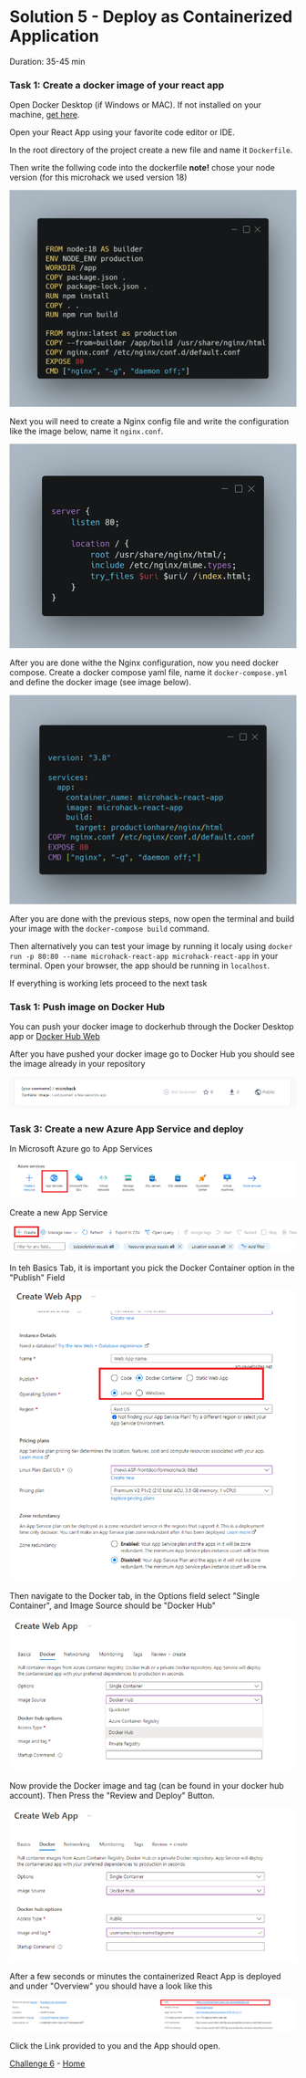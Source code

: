 # Solution 5 - Deploy as Containerized Application

Duration: 35-45 min

### Task 1: Create a docker image of your react app

Open Docker Desktop (if Windows or MAC). If not installed on your machine, [get here](https://www.docker.com/products/docker-desktop/).

Open your React App using your favorite code editor or IDE.

In the root directory of the project create a new file and name it `Dockerfile`.

Then write the follwing code into the dockerfile
**note!** chose your node version (for this microhack we used version 18)

![image](../.images/19-m-dockerfile.png)


Next you will need to create a Nginx config file and write the configuration like the image below, name it `nginx.conf`.

![image](../.images/20-m-nginx.png)

After you are done withe the Nginx configuration, now you need docker compose. Create a docker compose yaml file, name it `docker-compose.yml` and
define the docker image (see image below).

![image](../.images/18-m-dockercompose.png)


After you are done with the previous steps, now open the terminal and build your image with the `docker-compose build` command.

Then alternatively you can test your image by running it localy using `docker run -p 80:80 --name microhack-react-app microhack-react-app` in your terminal.
Open your browser, the app should be running in `localhost`.


If everything is working lets proceed to the next task


### Task 1: Push image on Docker Hub

You can push your docker image to dockerhub through the Docker Desktop app or [Docker Hub Web](https://hub.docker.com/)

After you have pushed your docker image go to Docker Hub you should see the image already in your repository

![image](../.images/21-dockerhub.png)

### Task 3: Create a new Azure App Service and deploy

In Microsoft Azure go to App Services 

![image](../.images/22-azure.png)

Create a new App Service 

![image](../.images/23-create.png)

In teh Basics Tab, it is important you pick the Docker Container option in the "Publish" Field

![image](../.images/24-appservice.png)

Then navigate to the Docker tab, in the Options field select "Single Container", and Image Source should be "Docker Hub"

![image](../.images/25-dockerhub-1.png)

Now provide the Docker image and tag (can be found in your docker hub account). Then Press the "Review and Deploy" Button.

![image](../.images/25-dockerhub-2.png)

After a few seconds or minutes the containerized React App is deployed and under "Overview" you should have a look like this

![image](../.images/26-appservice-overview.png)

Click the Link provided to you and the App should open.

[Challenge 6](../Challenges/06-Setup-basic-monitoring-with-azure-monitor.md) - [Home](./../README.md)
